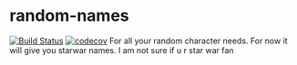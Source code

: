 # random-names
[![Build Status](https://travis-ci.org/suwigyarathore/random-names.svg?branch=master)](https://travis-ci.org/suwigyarathore/random-names)
[![codecov](https://codecov.io/gh/suwigyarathore/random-names/branch/master/graph/badge.svg)](https://codecov.io/gh/suwigyarathore/random-names) 
For all your random character needs.
For now it will give you starwar names. I am not sure if u r star war fan 
